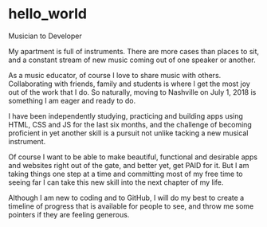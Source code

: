 # hello_world
Musician to Developer

My apartment is full of instruments. There are more cases than places to sit, and a constant stream of new music coming out of one speaker or another.

As a music educator, of course I love to share music with others. Collaborating with friends, family and students is where I get the most joy out of the work that I do. So naturally, moving to Nashville on July 1, 2018 is something I am eager and ready to do. 

I have been independently studying, practicing and building apps using HTML, CSS and JS for the last six months, and the challenge of becoming proficient in yet another skill is a pursuit not unlike tacking a new musical instrument. 

Of course I want to be able to make beautiful, functional and desirable apps and websites right out of the gate, and better yet, get PAID for it. But I am taking things one step at a time and committing most of my free time to seeing far I can take this new skill into the next chapter of my life. 

Although I am new to coding and to GitHub, I will do my best to create a timeline of progress that is available for people to see, and throw me some pointers if they are feeling generous.
